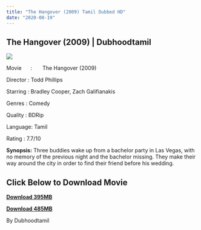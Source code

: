 ```yaml
---
title: "The Hangover (2009) Tamil Dubbed HD"
date: "2020-08-19"
---
```


## **The Hangover (2009) | Dubhoodtamil**

[![](https://1.bp.blogspot.com/-QaSoVFRmG0g/XzvR8-CTqiI/AAAAAAAABCs/XSh0wPCb1bEKrUOnlN72F7F5oivpxyWNwCLcBGAsYHQ/w341-h512/images{7c91919003b18fbfe18f8d0a8715b92cf9e57c9a8b9d318e5deae4019927ce00}2B{7c91919003b18fbfe18f8d0a8715b92cf9e57c9a8b9d318e5deae4019927ce00}252830{7c91919003b18fbfe18f8d0a8715b92cf9e57c9a8b9d318e5deae4019927ce00}2529.jpeg)](https://1.bp.blogspot.com/-QaSoVFRmG0g/XzvR8-CTqiI/AAAAAAAABCs/XSh0wPCb1bEKrUOnlN72F7F5oivpxyWNwCLcBGAsYHQ/s678/images{7c91919003b18fbfe18f8d0a8715b92cf9e57c9a8b9d318e5deae4019927ce00}2B{7c91919003b18fbfe18f8d0a8715b92cf9e57c9a8b9d318e5deae4019927ce00}252830{7c91919003b18fbfe18f8d0a8715b92cf9e57c9a8b9d318e5deae4019927ce00}2529.jpeg)

Movie      :       The Hangover (2009)

Director : Todd Phillips 

Starring : Bradley Cooper, Zach Galifianakis

Genres : Comedy

Quality : BDRip

Language: Tamil 

Rating : 7.7/10 

**Synopsis:** Three buddies wake up from a bachelor party in Las Vegas, with no memory of the previous night and the bachelor missing. They make their way around the city in order to find their friend before his wedding.

## **Click Below to Download Movie**

**[Download 395MB](https://oncehelp.com/Hangover-1-1)**

**[Download 485MB](https://oncehelp.com/Hangover-1-2)**

By Dubhoodtamil
